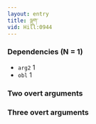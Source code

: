 ```yaml
---
layout: entry
title: ལྡུག་
vid: Hill:0944
---
```

### Dependencies (N = 1)
* `arg2` 1
* `obl` 1


### Two overt arguments


### Three overt arguments
